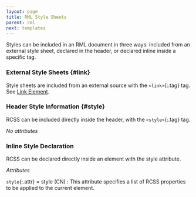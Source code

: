 ```yaml
---
layout: page
title: RML Style Sheets
parent: rml
next: templates
---
```


Styles can be included in an RML document in three ways: included from an external style sheet, declared in the header, or declared inline inside a specific tag.

### External Style Sheets {#link}

Style sheets are included from an external source with the `<link>`{:.tag} tag. See [Link Element](documents.html#link).

### Header Style Information {#style}

RCSS can be included directly inside the header, with the `<style>`{:.tag} tag.

*No attributes*

### Inline Style Declaration

RCSS can be declared directly inside an element with the style attribute.

_Attributes_

`style`{:.attr} = style (CN)
: This attribute specifies a list of RCSS properties to be applied to the current element.
